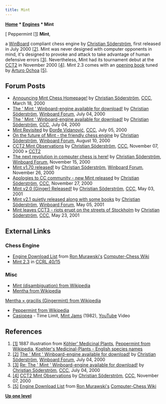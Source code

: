 ```yaml
---
title: Mint
---
```

**[Home](Home "Home") \* [Engines](Engines "Engines") \* Mint**



[ Peppermint <a id="cite-note-1" href="#cite-ref-1">[1]</a>
**Mint**,  

a [WinBoard](WinBoard "WinBoard") compliant chess engine by [Christian Söderström](Christian_S%C3%B6derstr%C3%B6m "Christian Söderström"), first released in July 2000 
<a id="cite-note-2" href="#cite-ref-2">[2]</a>. 
Mint was never designed with computer opponents in mind, it's designed to provoke and attack to take advantage of human defensive errors <a id="cite-note-3" href="#cite-ref-3">[3]</a>. 
Nevertheless, Mint had its tournament debut at the [CCT2](CCT2 "CCT2") in November 2000 <a id="cite-note-4" href="#cite-ref-4">[4]</a>. 
Mint 2.3 comes with an [opening book](Opening_Book "Opening Book") tuned by [Arturo Ochoa](Arturo_Ochoa "Arturo Ochoa") <a id="cite-note-5" href="#cite-ref-5">[5]</a>.



## Forum Posts


* [Announcing Mint Chess Homepage!](https://www.stmintz.com/ccc/index.php?id=102399) by [Christian Söderström](Christian_S%C3%B6derstr%C3%B6m "Christian Söderström"), [CCC](CCC "CCC"), March 18, 2000
* [The ' Mint ' Winboard-engine available for download!](http://www.open-aurec.com/wbforum/viewtopic.php?t=31905&p=120646) by [Christian Söderström](Christian_S%C3%B6derstr%C3%B6m "Christian Söderström"), [Winboard Forum](Computer_Chess_Forums "Computer Chess Forums"), July 04, 2000
* [The ' Mint ' Winboard-engine available for download!](https://www.stmintz.com/ccc/index.php?id=117693) by [Christian Söderström](Christian_S%C3%B6derstr%C3%B6m "Christian Söderström"), [CCC](CCC "CCC"), July 04, 2000
* [Mint Revisited](https://www.stmintz.com/ccc/index.php?id=117830) by [Đorđe Vidanović](%C4%90or%C4%91e_Vidanovi%C4%87 "Đorđe Vidanović"), [CCC](CCC "CCC"), July 05, 2000
* [On the future of Mint - the friendly chess engine](http://www.open-aurec.com/wbforum/viewtopic.php?t=32203&p=121809) by [Christian Söderström](Christian_S%C3%B6derstr%C3%B6m "Christian Söderström"), [Winboard Forum](Computer_Chess_Forums "Computer Chess Forums"), August 10, 2000
* [CCT2 Mint Observations](https://www.stmintz.com/ccc/index.php?id=137129) by [Christian Söderström](Christian_S%C3%B6derstr%C3%B6m "Christian Söderström"), [CCC](CCC "CCC"), November 07, 2000 » [CCT2](CCT2 "CCT2")
* [The next revolution in computer chess is here!](http://www.open-aurec.com/wbforum/viewtopic.php?f=18&t=32658) by [Christian Söderström](Christian_S%C3%B6derstr%C3%B6m "Christian Söderström"), [Winboard Forum](Computer_Chess_Forums "Computer Chess Forums"), November 15, 2000
* [Mint v1.70 released!](http://www.open-aurec.com/wbforum/viewtopic.php?t=32710&p=123770) by [Christian Söderström](Christian_S%C3%B6derstr%C3%B6m "Christian Söderström"), [Winboard Forum](Computer_Chess_Forums "Computer Chess Forums"), November 26, 2000
* [Apologies to CC community - new Mint released](https://www.stmintz.com/ccc/index.php?id=141516) by [Christian Söderström](Christian_S%C3%B6derstr%C3%B6m "Christian Söderström"), [CCC](CCC "CCC"), November 27, 2000
* [Mint v2.0 (Ginger) Released!](https://www.stmintz.com/ccc/index.php?id=167730) by [Christian Söderström](Christian_S%C3%B6derstr%C3%B6m "Christian Söderström"), [CCC](CCC "CCC"), May 03, 2001
* [Mint v2.1 quietly released along with some books](http://www.open-aurec.com/wbforum/viewtopic.php?t=33729&p=127679) by [Christian Söderström](Christian_S%C3%B6derstr%C3%B6m "Christian Söderström"), [Winboard Forum](Computer_Chess_Forums "Computer Chess Forums"), May 05, 2001
* [Mint leaves CCT3 - riots erupt on the streets of Stockholm](https://www.stmintz.com/ccc/index.php?id=171228) by [Christian Söderström](Christian_S%C3%B6derstr%C3%B6m "Christian Söderström"), [CCC](CCC "CCC"), May 23, 2001


## External Links


### Chess Engine


* [Engine Download List](http://www.computer-chess.org/doku.php?id=computer_chess:wiki:download:engine_download_list) from [Ron Murawski's](Ron_Murawski "Ron Murawski") [Computer-Chess Wiki](http://computer-chess.org/doku.php?id=home)
* [Mint 2.3](http://ccrl.chessdom.com/ccrl/4040/cgi/engine_details.cgi?print=Details&each_game=1&eng=Mint%202.3) in [CCRL 40/15](CCRL "CCRL")


### Misc


* [Mint (disambiguation) from Wikipedia](https://en.wikipedia.org/wiki/Mint)
* [Mentha from Wikipedia](https://en.wikipedia.org/wiki/Mentha)


 [Mentha × gracilis (Gingermint) from Wikipedia](https://en.wikipedia.org/wiki/Mentha_%C3%97_gracilis)
* [Peppermint from Wikipedia](https://en.wikipedia.org/wiki/Peppermint)
* [Casiopea](Category:Casiopea "Category:Casiopea") - Time Limit, [Mint Jams](https://en.wikipedia.org/wiki/Mint_Jams) (1982), [YouTube](https://en.wikipedia.org/wiki/YouTube) Video


 
## References


1. <a id="cite-ref-1" href="#cite-note-1">[1]</a> 1887 illustration from [Köhler' Medicinal Plants](https://en.wikipedia.org/wiki/K%C3%B6hler%27s_Medicinal_Plants), [Peppermint from Wikipedia](https://en.wikipedia.org/wiki/Peppermint), [Koehler's Medicinal-Plants - English species names](http://pharm1.pharmazie.uni-greifswald.de/allgemei/koehler/koeh-eng.htm)
2. <a id="cite-ref-2" href="#cite-note-2">[2]</a> [The ' Mint ' Winboard-engine available for download!](http://www.open-aurec.com/wbforum/viewtopic.php?t=31905&p=120646) by [Christian Söderström](Christian_S%C3%B6derstr%C3%B6m "Christian Söderström"), [Winboard Forum](Computer_Chess_Forums "Computer Chess Forums"), July 04, 2000
3. <a id="cite-ref-3" href="#cite-note-3">[3]</a> [Re: The ' Mint ' Winboard-engine available for download!](https://www.stmintz.com/ccc/index.php?id=117729) by [Christian Söderström](Christian_S%C3%B6derstr%C3%B6m "Christian Söderström"), [CCC](CCC "CCC"), July 04, 2000
4. <a id="cite-ref-4" href="#cite-note-4">[4]</a> [CCT2 Mint Observations](https://www.stmintz.com/ccc/index.php?id=137129) by [Christian Söderström](Christian_S%C3%B6derstr%C3%B6m "Christian Söderström"), [CCC](CCC "CCC"), November 07, 2000
5. <a id="cite-ref-5" href="#cite-note-5">[5]</a> [Engine Download List](http://www.computer-chess.org/doku.php?id=computer_chess:wiki:download:engine_download_list) from [Ron Murawski's](Ron_Murawski "Ron Murawski") [Computer-Chess Wiki](http://computer-chess.org/doku.php?id=home)

**[Up one level](Engines "Engines")**







 

